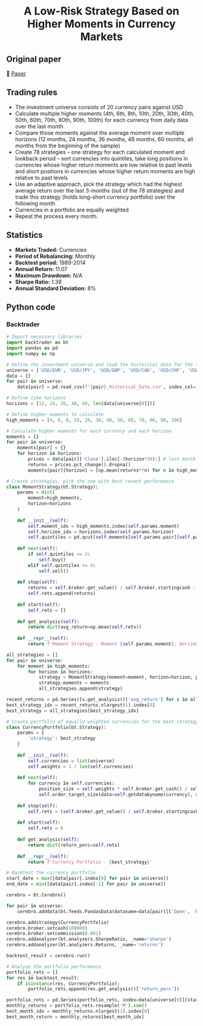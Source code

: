 <div align="center">
  <h1>A Low-Risk Strategy Based on Higher Moments in Currency Markets</h1>
</div>

## Original paper

📕 [Paper](https://papers.ssrn.com/sol3/papers.cfm?abstract_id=2666223)

## Trading rules

- The investment universe consists of 20 currency pairs against USD
- Calculate multiple higher moments (4th, 6th, 8th, 10th, 20th, 30th, 40th, 50th, 60th, 70th, 80th, 90th, 100th) for each currency from daily data over the last month
- Compare those moments against the average moment over multiple horizons (12 months, 24 months, 36 months, 48 months, 60 months, all months from the beginning of the sample)
- Create 78 strategies – one strategy for each calculated moment and lookback period – sort currencies into quintiles, take long positions in currencies whose higher return moments are low relative to past levels and short positions in currencies whose higher return moments are high relative to past levels
- Use an adaptive approach, pick the strategy which had the highest average return over the last 3-months (out of the 78 strategies) and trade this strategy (holds long-short currency portfolio) over the following month
- Currencies in a portfolio are equally weighted
- Repeat the process every month.

## Statistics

- **Markets Traded:** Currencies
- **Period of Rebalancing:** Monthly
- **Backtest period:** 1989-2014
- **Annual Return:** 11.07
- **Maximum Drawdown:** N/A
- **Sharpe Ratio:** 1.38
- **Annual Standard Deviation:** 8%

## Python code

### Backtrader

```python
# Import necessary libraries
import backtrader as bt
import pandas as pd
import numpy as np

# Define the investment universe and load the historical data for the last month
universe = ['USD/EUR', 'USD/JPY', 'USD/GBP', 'USD/CAD', 'USD/CHF', 'USD/AUD', 'USD/NZD', 'USD/HKD', 'USD/SGD', 'USD/SEK', 'USD/NOK', 'USD/DKK', 'USD/TRY', 'USD/MXN', 'USD/ZAR', 'USD/RUB', 'USD/KRW', 'USD/BRL', 'USD/INR', 'USD/CNY']
data = {}
for pair in universe:
    data[pair] = pd.read_csv(f'{pair}_Historical_Data.csv', index_col='Date', parse_dates=True)

# Define time horizons
horizons = [12, 24, 36, 48, 60, len(data[universe[0]])]

# Define higher moments to calculate
high_moments = [4, 6, 8, 10, 20, 30, 40, 50, 60, 70, 80, 90, 100]

# Calculate higher moments for each currency and each horizon
moments = {}
for pair in universe:
    moments[pair] = {}
    for horizon in horizons:
        prices = data[pair]['Close'].iloc[-(horizon*30):] # last month of data
        returns = prices.pct_change().dropna()
        moments[pair][horizon] = [np.mean(returns**n) for n in high_moments]

# Create strategies, pick the one with best recent performance
class MomentStrategy(bt.Strategy):
    params = dict(
        moment=high_moments,
        horizon=horizons
    )
    
    def __init__(self):
        self.moment_idx = high_moments.index(self.params.moment)
        self.horizon_idx = horizons.index(self.params.horizon)
        self.quintiles = pd.qcut(self.moments[self.params.pair][self.params.horizon], 5, labels=False) + 1
    
    def next(self):
        if self.quintiles <= 2:
            self.buy()
        elif self.quintiles >= 4:
            self.sell()
    
    def stop(self):
        returns = self.broker.get_value() / self.broker.startingcash - 1
        self.rets.append(returns)
    
    def start(self):
        self.rets = []
    
    def get_analysis(self):
        return dict(avg_return=np.mean(self.rets))
    
    def __repr__(self):
        return f'Moment Strategy - Moment {self.params.moment}, Horizon {self.params.horizon}'

all_strategies = []
for pair in universe:
    for moment in high_moments:
        for horizon in horizons:
            strategy = MomentStrategy(moment=moment, horizon=horizon, pair=pair)
            strategy.moments = moments
            all_strategies.append(strategy)

recent_returns = pd.Series([s.get_analysis()['avg_return'] for s in all_strategies], index=range(len(all_strategies)))
best_strategy_idx = recent_returns.nlargest(1).index[0]
best_strategy = all_strategies[best_strategy_idx]

# Create portfolio of equally-weighted currencies for the best strategy
class CurrencyPortfolio(bt.Strategy):
    params = {
        'strategy': best_strategy
    }
    
    def __init__(self):
        self.currencies = list(universe)
        self.weights = 1 / len(self.currencies)
    
    def next(self):
        for currency in self.currencies:
            position_size = self.weights * self.broker.get_cash() / self.data[currency].lines.close[0]
            self.order_target_size(data=self.getdatabyname(currency), size=position_size)
    
    def stop(self):
        self.rets = (self.broker.get_value() / self.broker.startingcash - 1) * 100
    
    def start(self):
        self.rets = 0
    
    def get_analysis(self):
        return dict(return_perc=self.rets)
    
    def __repr__(self):
        return f'Currency Portfolio - {best_strategy}'

# Backtest the currency portfolio
start_date = max([data[pair].index[0] for pair in universe])
end_date = min([data[pair].index[-1] for pair in universe])

cerebro = bt.Cerebro()

for pair in universe:
    cerebro.adddata(bt.feeds.PandasData(dataname=data[pair][['Open', 'High', 'Low', 'Close']]), name=pair)

cerebro.addstrategy(CurrencyPortfolio)
cerebro.broker.setcash(100000)
cerebro.broker.setcommission(0.001)
cerebro.addanalyzer(bt.analyzers.SharpeRatio, _name='sharpe')
cerebro.addanalyzer(bt.analyzers.Returns, _name='returns')

backtest_result = cerebro.run()

# Analyze the portfolio performance
portfolio_rets = []
for res in backtest_result:
    if isinstance(res, CurrencyPortfolio):
        portfolio_rets.append(res.get_analysis()['return_perc'])

portfolio_rets = pd.Series(portfolio_rets, index=data[universe[0]][start_date:end_date].index[:-1])
monthly_returns = portfolio_rets.resample('M').sum()
best_month_idx = monthly_returns.nlargest(1).index[0]
best_month_return = monthly_returns[best_month_idx]

```
